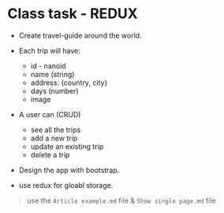 # Class task - REDUX

* Create travel-guide around the world. 

* Each trip will have: 
    * id - nanoid
    * name (string)
    * address: {country, city}
    * days (number)
    * image

* A user can (CRUD)
    * see all the trips
    * add a new trip
    * update an existing trip
    * delete a trip

* Design the app with bootstrap.

* use redux for gloabl storage. 

> use the `Article example.md` file & `Show single page.md` file